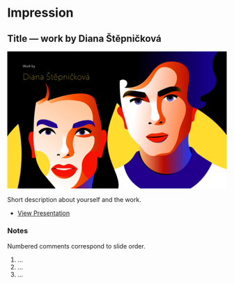 # Impression

## Title — work by Diana Štěpničková

![Screenshot from title slide of presentation.](img/title.jpg)

Short description about yourself and the work.

- [View Presentation](img/slide-1.jpg)

### Notes

Numbered comments correspond to slide order.

1. …
2. …
3. …
